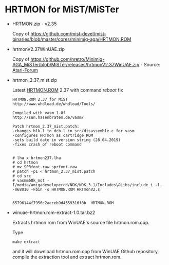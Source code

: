 # HRTMON for MiST/MiSTer

* HRTMON.zip - v2.35

  Copy of https://github.com/mist-devel/mist-binaries/blob/master/cores/minimig-aga/HRTMON.ROM

* hrtmonV2.37WinUAE.zip

  Copy of https://github.com/nretro/Minimig-AGA_MiSTer/blob/MiSTer/releases/hrtmonV2.37WinUAE.zip - Source: [Atari-Forum](http://92.222.181.53/viewtopic.php?f=117&t=32761&sid=de62eff5a8ccd51669812345830beeb2&start=625#p375234)

* hrtmon_2.37_mist.zip

  Latest [HRTMON.ROM](http://www.whdload.de/whdload/Tools/) 2.37 with command _reboot_ fix

  ```
  HRTMON.ROM 2.37 for MiST
  http://www.whdload.de/whdload/Tools/

  Compiled with vasm 1.8f
  http://sun.hasenbraten.de/vasm/

  Patch hrtmon_2.37_mist.patch:
  -changes blk.l to dcb.l in src/disassemble.c for vasm
  -configures HRTmon as cartridge ROM
  -sets build date in version string (28.04.2019)
  -fixes crash of reboot command


  # lha x hrtmon237.lha
  # cd hrtmon
  # mv SPRfont.raw sprfont.raw
  # patch -p1 < hrtmon_2.37_mist.patch
  # cd src
  # vasmm68k_mot -I/media/amigadevelopercd/NDK/NDK_3.1/Includes\&Libs/include_i -I.. -m68010 -Fbin -o HRTMON.ROM HRTmonV2.s


  65796144f7956c2aeceb9d4559316f8b  HRTMON.ROM
  ```

* winuae-hrtmon.rom-extract-1.0.tar.bz2

  Extracts hrtmon.rom from WinUAE's source file hrtmon.rom.cpp.

  Type
  ```
  make extract
  ```
  and it will download hrtmon.rom.cpp from WinUAE Github repository, compile the extraction tool and extract hrtmon.rom.
